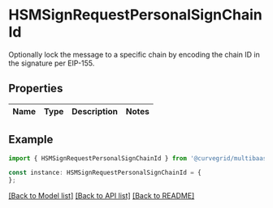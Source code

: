 # HSMSignRequestPersonalSignChainId

Optionally lock the message to a specific chain by encoding the chain ID in the signature per EIP-155.

## Properties

Name | Type | Description | Notes
------------ | ------------- | ------------- | -------------

## Example

```typescript
import { HSMSignRequestPersonalSignChainId } from '@curvegrid/multibaas-sdk';

const instance: HSMSignRequestPersonalSignChainId = {
};
```

[[Back to Model list]](../README.md#documentation-for-models) [[Back to API list]](../README.md#documentation-for-api-endpoints) [[Back to README]](../README.md)
